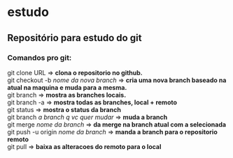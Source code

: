 # estudo
## Repositório para estudo do git

### Comandos pro git:

git clone  URL => **clona o repositorio no github.**  
git checkout -b *nome da nova branch* => **cria uma nova branch baseado   na atual na maquina e muda para a mesma.**  
git branch => **mostra as branches locais.**  
git branch -a => **mostra todas as branches, local + remoto**  
git status => **mostra o status da branch**  
git branch *a branch q vc quer mudar* => **muda a branch**  
git merge *nome da branch* => **da merge na branch atual com a selecionada**  
git push -u origin *nome da branch* => **manda a branch para o repositorio remoto**  
git pull => **baixa as alteracoes do remoto para o local**  
